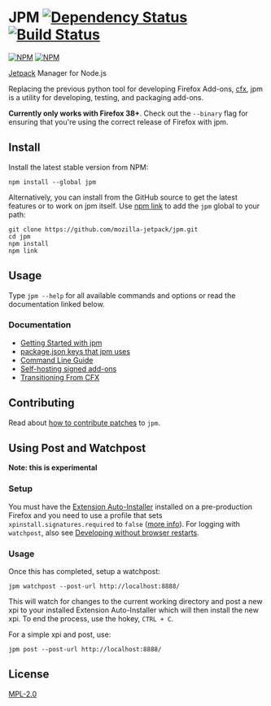 JPM [![Dependency Status](https://david-dm.org/mozilla-jetpack/jpm.png)](https://david-dm.org/mozilla-jetpack/jpm) [![Build Status](https://travis-ci.org/mozilla-jetpack/jpm.png)](https://travis-ci.org/mozilla-jetpack/jpm)
===

[![NPM](https://nodei.co/npm/jpm.png?stars&downloads)](https://nodei.co/npm/jpm/)
[![NPM](https://nodei.co/npm-dl/jpm.png)](https://nodei.co/npm/jpm)

[Jetpack](https://wiki.mozilla.org/Jetpack) Manager for Node.js

Replacing the previous python tool for developing Firefox Add-ons, [cfx](https://developer.mozilla.org/en-US/Add-ons/SDK/Tools/cfx), jpm is a utility for developing, testing, and packaging add-ons.

**Currently only works with Firefox 38+**. Check out the `--binary` flag for ensuring that you're using the correct release of Firefox with jpm.

## Install

Install the latest stable version from NPM:

    npm install --global jpm

Alternatively, you can install
from the GitHub source to get the latest features or to work on jpm itself.
Use [npm link](https://www.npmjs.org/doc/cli/npm-link.html) to add the `jpm` global to your path:

    git clone https://github.com/mozilla-jetpack/jpm.git
    cd jpm
    npm install
    npm link

## Usage

Type `jpm --help` for all available commands and options or read the documentation linked below.

### Documentation

* [Getting Started with jpm](https://developer.mozilla.org/en-US/Add-ons/SDK/Tutorials/Getting_Started_%28jpm%29)
* [package.json keys that jpm uses](https://developer.mozilla.org/en-US/Add-ons/SDK/Tools/package_json#Key_reference)
* [Command Line Guide](https://developer.mozilla.org/en-US/Add-ons/SDK/Tools/jpm)
* [Self-hosting signed add-ons](https://developer.mozilla.org/en-US/Add-ons/SDK/Tools/jpm#Supporting_updates_for_self-hosted_add-ons)
* [Transitioning From CFX](https://developer.mozilla.org/en-US/Add-ons/SDK/Tools/cfx_to_jpm)

## Contributing

Read about [how to contribute patches](CONTRIBUTING.md) to `jpm`.

## Using Post and Watchpost

**Note: this is experimental**

### Setup

You must have the [Extension Auto-Installer](https://addons.mozilla.org/en-US/firefox/addon/autoinstaller/)
installed on a pre-production Firefox and you need to use a profile
that sets `xpinstall.signatures.required` to `false`
([more info](http://www.ghacks.net/2015/06/19/how-to-disable-the-firefox-40-add-on-signing-requirement/)). For logging with `watchpost`, also see [Developing without browser restarts](https://developer.mozilla.org/en-US/Add-ons/SDK/Tools/jpm#Developing_without_browser_restarts).

### Usage

Once this has completed, setup a watchpost:

    jpm watchpost --post-url http://localhost:8888/

This will watch for changes to the current working directory and post a new xpi to your installed
Extension Auto-Installer which will then install the new xpi.  To end the process, use the hokey, `CTRL + C`.

For a simple xpi and post, use:

    jpm post --post-url http://localhost:8888/

## License

[MPL-2.0](https://mozilla.org/MPL/2.0/)
